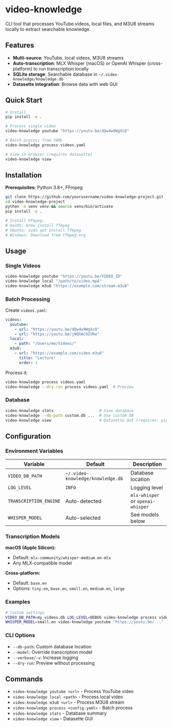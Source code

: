 # video-knowledge

CLI tool that processes YouTube videos, local files, and M3U8 streams locally to extract searchable knowledge.

## Features
- **Multi-source**: YouTube, local videos, M3U8 streams
- **Auto-transcription**: MLX Whisper (macOS) or OpenAI Whisper (cross-platform) to run transcription locally
- **SQLite storage**: Searchable database in `~/.video-knowledge/knowledge.db`
- **Datasette integration**: Browse data with web GUI

## Quick Start

```bash
# Install
pip install -e .

# Process single video
video-knowledge youtube "https://youtu.be/dQw4w9WgXcQ"

# Batch process from YAML
video-knowledge process videos.yaml

# View in browser (requires datasette)
video-knowledge view
```

## Installation

**Prerequisites:** Python 3.8+, FFmpeg

```bash
git clone https://github.com/yourusername/video-knowledge-project.git
cd video-knowledge-project
python -m venv venv && source venv/bin/activate
pip install -e .

# Install FFmpeg:
# macOS: brew install ffmpeg
# Ubuntu: sudo apt install ffmpeg
# Windows: Download from ffmpeg.org
```

## Usage

### Single Videos
```bash
video-knowledge youtube "https://youtu.be/VIDEO_ID"
video-knowledge local "/path/to/video.mp4"
video-knowledge m3u8 "https://example.com/stream.m3u8"
```

### Batch Processing
Create `videos.yaml`:
```yaml
videos:
  youtube:
    - url: "https://youtu.be/dQw4w9WgXcQ"
    - url: "https://youtu.be/jNQXAC9IVRw"
  local:
    - path: "/Users/me/Videos/"
  m3u8:
    - url: "https://example.com/video.m3u8"
      title: "Lecture"
      order: 1
```

Process it:
```bash
video-knowledge process videos.yaml
video-knowledge --dry-run process videos.yaml  # Preview
```

### Database
```bash
video-knowledge stats                    # View database
video-knowledge --db-path custom.db ...  # Use custom DB
video-knowledge view                     # Datasette GUI (requires: pip install datasette)
```

## Configuration

### Environment Variables
| Variable | Default | Description |
|---|---|---|
| `VIDEO_DB_PATH` | `~/.video-knowledge/knowledge.db` | Database location |
| `LOG_LEVEL` | `INFO` | Logging level |
| `TRANSCRIPTION_ENGINE` | Auto-detected | `mlx-whisper` or `openai-whisper` |
| `WHISPER_MODEL` | Auto-selected | See models below |

### Transcription Models
**macOS (Apple Silicon):**
- Default: `mlx-community/whisper-medium.en-mlx`
- Any MLX-compatible model

**Cross-platform:**
- Default: `base.en`
- Options: `tiny.en`, `base.en`, `small.en`, `medium.en`, `large`

### Examples
```bash
# Custom settings
VIDEO_DB_PATH=my_videos.db LOG_LEVEL=DEBUG video-knowledge process videos.yaml
WHISPER_MODEL=small.en video-knowledge youtube "https://youtu.be/..."
```

### CLI Options
- `--db-path`: Custom database location
- `--model`: Override transcription model
- `--verbose/-v`: Increase logging
- `--dry-run`: Preview without processing

## Commands
- `video-knowledge youtube <url>` - Process YouTube video
- `video-knowledge local <path>` - Process local video
- `video-knowledge m3u8 <url>` - Process M3U8 stream
- `video-knowledge process <config.yaml>` - Batch process
- `video-knowledge stats` - Database summary
- `video-knowledge view` - Datasette GUI
